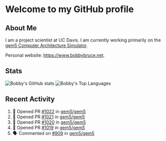 # Welcome to my GitHub profile

## About Me

I am a project scientist at UC Davis. I am currently working primarily on the [gem5 Computer Architecture Simulator](https://github.com/gem5).

Personal website: <https://www.bobbybruce.net>.

## Stats

![Bobby's GitHub stats](https://github-readme-stats.vercel.app/api?username=bobbyrbruce&show_icons=true&theme=responsive&include_all_commits=true&count_private=true&show=reviews&disable_animations=true)
![Bobby's Top Languages ](https://github-readme-stats.vercel.app/api/top-langs/?username=bobbyrbruce&layout=compact&theme=responsive&count_private=true&langs_count=10&disable_animations=true)

## Recent Activity

<!--START_SECTION:activity-->
1. 💪 Opened PR [#1022](https://github.com/gem5/gem5/pull/1022) in [gem5/gem5](https://github.com/gem5/gem5)
2. 💪 Opened PR [#1021](https://github.com/gem5/gem5/pull/1021) in [gem5/gem5](https://github.com/gem5/gem5)
3. 💪 Opened PR [#1020](https://github.com/gem5/gem5/pull/1020) in [gem5/gem5](https://github.com/gem5/gem5)
4. 💪 Opened PR [#1019](https://github.com/gem5/gem5/pull/1019) in [gem5/gem5](https://github.com/gem5/gem5)
5. 🗣 Commented on [#909](https://github.com/gem5/gem5/issues/909#issuecomment-2053827016) in [gem5/gem5](https://github.com/gem5/gem5)
<!--END_SECTION:activity-->
